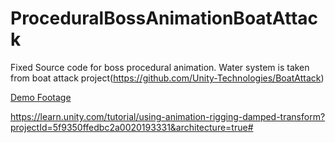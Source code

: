 # ProceduralBossAnimationBoatAttack

Fixed Source code for boss procedural animation. Water system is taken from boat attack project(https://github.com/Unity-Technologies/BoatAttack)



[Demo Footage](https://www.youtube.com/watch?v=LVSmp0zW8pY&feature=emb_logo&ab_channel=Unity)

https://learn.unity.com/tutorial/using-animation-rigging-damped-transform?projectId=5f9350ffedbc2a0020193331&architecture=true#
